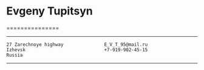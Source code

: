 # Evgeny Tupitsyn
===============

----------------------       -----------------------
```
27 Zarechnoye highway               E_V_T_95@mail.ru
Izhevsk                             +7-919-902-45-15
Russia
```

----------------------       -----------------------

